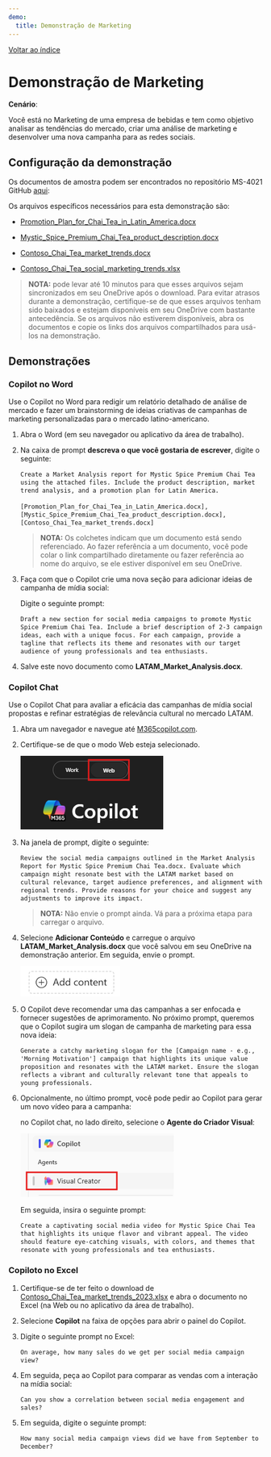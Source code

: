 ```yaml
---
demo:
  title: Demonstração de Marketing
---
```


[Voltar ao índice](https://microsoftlearning.github.io/MS-4021-Copilot-Immersion-Experience/)

# Demonstração de Marketing

**Cenário**:  

Você está no Marketing de uma empresa de bebidas e tem como objetivo analisar as tendências do mercado, criar uma análise de marketing e desenvolver uma nova campanha para as redes sociais.

## Configuração da demonstração

Os documentos de amostra podem ser encontrados no repositório MS-4021 GitHub [aqui](https://github.com/MicrosoftLearning/MS-4021-Copilot-Immersion-Experience/tree/master/ResourceFiles):

Os arquivos específicos necessários para esta demonstração são:

- [Promotion_Plan_for_Chai_Tea_in_Latin_America.docx](https://github.com/MicrosoftLearning/MS-4021-Copilot-Immersion-Experience/raw/master/ResourceFiles/Promotion_Plan_for_Chai_Tea_in_Latin_America.docx)

- [Mystic_Spice_Premium_Chai_Tea_product_description.docx](https://github.com/MicrosoftLearning/MS-4021-Copilot-Immersion-Experience/raw/master/ResourceFiles/Mystic_Spice_Premium_Chai_Tea_product_description.docx)

- [Contoso_Chai_Tea_market_trends.docx](https://github.com/MicrosoftLearning/MS-4021-Copilot-Immersion-Experience/raw/master/ResourceFiles/Contoso_Chai_Tea_market_trends.docx)

- [Contoso_Chai_Tea_social_marketing_trends.xlsx](https://github.com/MicrosoftLearning/MS-4021-Copilot-Immersion-Experience/raw/master/ResourceFiles/Contoso_Chai_Tea_social_marketing_trends.xlsx)

> **NOTA:** pode levar até 10 minutos para que esses arquivos sejam sincronizados em seu OneDrive após o download. Para evitar atrasos durante a demonstração, certifique-se de que esses arquivos tenham sido baixados e estejam disponíveis em seu OneDrive com bastante antecedência. Se os arquivos não estiverem disponíveis, abra os documentos e copie os links dos arquivos compartilhados para usá-los na demonstração.

## Demonstrações

### Copilot no Word

Use o Copilot no Word para redigir um relatório detalhado de análise de mercado e fazer um brainstorming de ideias criativas de campanhas de marketing personalizadas para o mercado latino-americano.

1. Abra o Word (em seu navegador ou aplicativo da área de trabalho).

1. Na caixa de prompt **descreva o que você gostaria de escrever**, digite o seguinte:

    ```text
    Create a Market Analysis report for Mystic Spice Premium Chai Tea using the attached files. Include the product description, market trend analysis, and a promotion plan for Latin America.

    [Promotion_Plan_for_Chai_Tea_in_Latin_America.docx], [Mystic_Spice_Premium_Chai_Tea_product_description.docx], [Contoso_Chai_Tea_market_trends.docx]
    ```

    > **NOTA:** Os colchetes indicam que um documento está sendo referenciado. Ao fazer referência a um documento, você pode colar o link compartilhado diretamente ou fazer referência ao nome do arquivo, se ele estiver disponível em seu OneDrive.

1. Faça com que o Copilot crie uma nova seção para adicionar ideias de campanha de mídia social:

    Digite o seguinte prompt:

    ```text
    Draft a new section for social media campaigns to promote Mystic Spice Premium Chai Tea. Include a brief description of 2-3 campaign ideas, each with a unique focus. For each campaign, provide a tagline that reflects its theme and resonates with our target audience of young professionals and tea enthusiasts.
    ```

1. Salve este novo documento como **LATAM_Market_Analysis.docx**.

### Copilot Chat

Use o Copilot Chat para avaliar a eficácia das campanhas de mídia social propostas e refinar estratégias de relevância cultural no mercado LATAM.

1. Abra um navegador e navegue até [M365copilot.com](https://m365copilot.com/).

1. Certifique-se de que o modo Web esteja selecionado.

    ![captura de tela mostrando a guia do modo web.](../Prompts/Media/web-mode.png)

1. Na janela de prompt, digite o seguinte:

    ```text
    Review the social media campaigns outlined in the Market Analysis Report for Mystic Spice Premium Chai Tea.docx. Evaluate which campaign might resonate best with the LATAM market based on cultural relevance, target audience preferences, and alignment with regional trends. Provide reasons for your choice and suggest any adjustments to improve its impact.
    ```

    > **NOTA:** Não envie o prompt ainda. Vá para a próxima etapa para carregar o arquivo.

1. Selecione **Adicionar Conteúdo** e carregue o arquivo **LATAM_Market_Analysis.docx** que você salvou em seu OneDrive na demonstração anterior. Em seguida, envie o prompt.

    ![Adicionar conteúdo ao Copilot chat.](../Demos/Media/add-content-copilot-chat.png)

1. O Copilot deve recomendar uma das campanhas a ser enfocada e fornecer sugestões de aprimoramento. No próximo prompt, queremos que o Copilot sugira um slogan de campanha de marketing para essa nova ideia:

    ```text
    Generate a catchy marketing slogan for the [Campaign name - e.g., 'Morning Motivation'] campaign that highlights its unique value proposition and resonates with the LATAM market. Ensure the slogan reflects a vibrant and culturally relevant tone that appeals to young professionals.
    ```

1. Opcionalmente, no último prompt, você pode pedir ao Copilot para gerar um novo vídeo para a campanha:

    no Copilot chat, no lado direito, selecione o **Agente do Criador Visual**:

    ![agente criador de vídeo.](../Demos/Media/video-creator.png)

    Em seguida, insira o seguinte prompt:

    ```text
    Create a captivating social media video for Mystic Spice Chai Tea that highlights its unique flavor and vibrant appeal. The video should feature eye-catching visuals, with colors, and themes that resonate with young professionals and tea enthusiasts.
    ```

### Copiloto no Excel

1. Certifique-se de ter feito o download de [Contoso_Chai_Tea_market_trends_2023.xlsx](https://github.com/MicrosoftLearning/MS-4021-Copilot-Immersion-Experience/raw/master/Contoso_Chai_Tea_market_trends_2023.xlsx) e abra o documento no Excel (na Web ou no aplicativo da área de trabalho).

1. Selecione **Copilot** na faixa de opções para abrir o painel do Copilot.

1. Digite o seguinte prompt no Excel:

    ```text
    On average, how many sales do we get per social media campaign view?
    ```

1. Em seguida, peça ao Copilot para comparar as vendas com a interação na mídia social:

    ```text
    Can you show a correlation between social media engagement and sales?
    ```

1. Em seguida, digite o seguinte prompt:

    ```text
    How many social media campaign views did we have from September to December?
    ```
